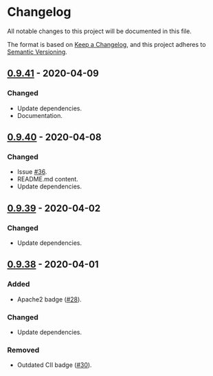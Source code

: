 # Changelog
All notable changes to this project will be documented in this file.

The format is based on [Keep a Changelog](https://keepachangelog.com/en/1.0.0/),
and this project adheres to [Semantic Versioning](https://semver.org/spec/v2.0.0.html).

## [0.9.41](https://search.maven.org/artifact/de.quantummaid.httpmaid/core/0.9.41/jar) - 2020-04-09
### Changed
- Update dependencies.
- Documentation.

## [0.9.40](https://search.maven.org/artifact/de.quantummaid.httpmaid/core/0.9.40/jar) - 2020-04-08
### Changed
- Issue [#36](https://github.com/quantummaid/httpmaid/issues/36).
- README.md content.
- Update dependencies.

## [0.9.39](https://search.maven.org/artifact/de.quantummaid.httpmaid/core/0.9.39/jar) - 2020-04-02
### Changed
- Update dependencies.

## [0.9.38](https://search.maven.org/artifact/de.quantummaid.httpmaid/core/0.9.38/jar) - 2020-04-01
### Added
- Apache2 badge ([#28](https://github.com/quantummaid/httpmaid/issues/28)).
### Changed
- Update dependencies.
### Removed
- Outdated CII badge ([#30](https://github.com/quantummaid/httpmaid/issues/30)).